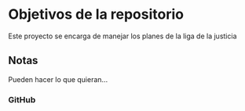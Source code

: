 # Objetivos de la repositorio

Este proyecto se encarga de manejar los planes de la liga de la justicia


## Notas
Pueden hacer lo que quieran...

### GitHub
